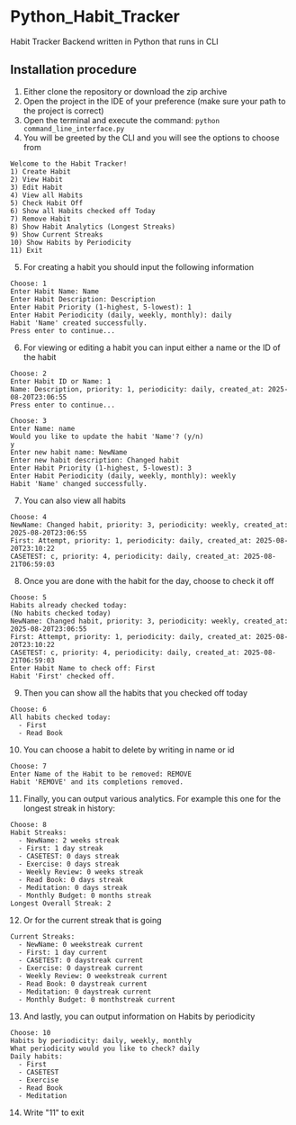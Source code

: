 # Python_Habit_Tracker
Habit Tracker Backend written in Python that runs in CLI

## Installation procedure
1) Either clone the repository or download the zip archive 
2) Open the project in the IDE of your preference (make sure your path to the project is correct)
3) Open the terminal and execute the command: ``python command_line_interface.py``
4) You will be greeted by the CLI and you will see the options to choose from
```
Welcome to the Habit Tracker!
1) Create Habit
2) View Habit
3) Edit Habit
4) View all Habits
5) Check Habit Off
6) Show all Habits checked off Today
7) Remove Habit
8) Show Habit Analytics (Longest Streaks)
9) Show Current Streaks
10) Show Habits by Periodicity
11) Exit
```
5) For creating a habit you should input the following information
```
Choose: 1
Enter Habit Name: Name
Enter Habit Description: Description
Enter Habit Priority (1-highest, 5-lowest): 1
Enter Habit Periodicity (daily, weekly, monthly): daily
Habit 'Name' created successfully.
Press enter to continue...
```
6) For viewing or editing a habit you can input either a name or the ID of the habit
```
Choose: 2
Enter Habit ID or Name: 1
Name: Description, priority: 1, periodicity: daily, created_at: 2025-08-20T23:06:55
Press enter to continue... 
```
```
Choose: 3
Enter Name: name
Would you like to update the habit 'Name'? (y/n)
y
Enter new habit name: NewName
Enter new habit description: Changed habit
Enter Habit Priority (1-highest, 5-lowest): 3
Enter Habit Periodicity (daily, weekly, monthly): weekly
Habit 'Name' changed successfully.
```
7) You can also view all habits
```
Choose: 4
NewName: Changed habit, priority: 3, periodicity: weekly, created_at: 2025-08-20T23:06:55
First: Attempt, priority: 1, periodicity: daily, created_at: 2025-08-20T23:10:22
CASETEST: c, priority: 4, periodicity: daily, created_at: 2025-08-21T06:59:03
```
8) Once you are done with the habit for the day, choose to check it off
```
Choose: 5
Habits already checked today:
(No habits checked today)
NewName: Changed habit, priority: 3, periodicity: weekly, created_at: 2025-08-20T23:06:55
First: Attempt, priority: 1, periodicity: daily, created_at: 2025-08-20T23:10:22
CASETEST: c, priority: 4, periodicity: daily, created_at: 2025-08-21T06:59:03
Enter Habit Name to check off: First
Habit 'First' checked off.
```
9) Then you can show all the habits that you checked off today
```
Choose: 6
All habits checked today:
  - First
  - Read Book
```
10) You can choose a habit to delete by writing in name or id
```
Choose: 7
Enter Name of the Habit to be removed: REMOVE
Habit 'REMOVE' and its completions removed.
```
11) Finally, you can output various analytics. For example this one for the longest streak in history:
```
Choose: 8
Habit Streaks:
  - NewName: 2 weeks streak
  - First: 1 day streak
  - CASETEST: 0 days streak
  - Exercise: 0 days streak
  - Weekly Review: 0 weeks streak
  - Read Book: 0 days streak
  - Meditation: 0 days streak
  - Monthly Budget: 0 months streak
Longest Overall Streak: 2
```
12) Or for the current streak that is going
```
Current Streaks:
  - NewName: 0 weekstreak current
  - First: 1 day current
  - CASETEST: 0 daystreak current
  - Exercise: 0 daystreak current
  - Weekly Review: 0 weekstreak current
  - Read Book: 0 daystreak current
  - Meditation: 0 daystreak current
  - Monthly Budget: 0 monthstreak current
```
13) And lastly, you can output information on Habits by periodicity
```
Choose: 10
Habits by periodicity: daily, weekly, monthly
What periodicity would you like to check? daily
Daily habits:
  - First
  - CASETEST
  - Exercise
  - Read Book
  - Meditation
```
14) Write "11" to exit